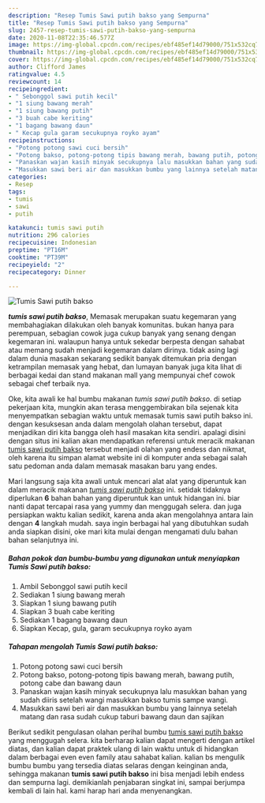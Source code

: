 ```yaml
---
description: "Resep Tumis Sawi putih bakso yang Sempurna"
title: "Resep Tumis Sawi putih bakso yang Sempurna"
slug: 2457-resep-tumis-sawi-putih-bakso-yang-sempurna
date: 2020-11-08T22:35:46.577Z
image: https://img-global.cpcdn.com/recipes/ebf485ef14d79000/751x532cq70/tumis-sawi-putih-bakso-foto-resep-utama.jpg
thumbnail: https://img-global.cpcdn.com/recipes/ebf485ef14d79000/751x532cq70/tumis-sawi-putih-bakso-foto-resep-utama.jpg
cover: https://img-global.cpcdn.com/recipes/ebf485ef14d79000/751x532cq70/tumis-sawi-putih-bakso-foto-resep-utama.jpg
author: Clifford James
ratingvalue: 4.5
reviewcount: 14
recipeingredient:
- " Sebonggol sawi putih kecil"
- "1 siung bawang merah"
- "1 siung bawang putih"
- "3 buah cabe keriting"
- "1 bagang bawang daun"
- " Kecap gula garam secukupnya royko ayam"
recipeinstructions:
- "Potong potong sawi cuci bersih"
- "Potong bakso, potong-potong tipis bawang merah, bawang putih, potong cabe dan bawang daun"
- "Panaskan wajan kasih minyak secukupnya lalu masukkan bahan yang sudah diiris setelah wangi masukkan bakso tumis sampe wangi."
- "Masukkan sawi beri air dan masukkan bumbu yang lainnya setelah matang dan rasa sudah cukup taburi bawang daun dan sajikan"
categories:
- Resep
tags:
- tumis
- sawi
- putih

katakunci: tumis sawi putih 
nutrition: 296 calories
recipecuisine: Indonesian
preptime: "PT16M"
cooktime: "PT39M"
recipeyield: "2"
recipecategory: Dinner

---
```



![Tumis Sawi putih bakso](https://img-global.cpcdn.com/recipes/ebf485ef14d79000/751x532cq70/tumis-sawi-putih-bakso-foto-resep-utama.jpg)

<b><i>tumis sawi putih bakso</i></b>, Memasak merupakan suatu kegemaran yang membahagiakan dilakukan oleh banyak komunitas. bukan hanya para perempuan, sebagian cowok juga cukup banyak yang senang dengan kegemaran ini. walaupun hanya untuk sekedar berpesta dengan sahabat atau memang sudah menjadi kegemaran dalam dirinya. tidak asing lagi dalam dunia masakan sekarang sedikit banyak ditemukan pria dengan ketrampilan memasak yang hebat, dan lumayan banyak juga kita lihat di berbagai kedai dan stand makanan mall yang mempunyai chef cowok sebagai chef terbaik nya.



Oke, kita awali ke hal bumbu makanan <i>tumis sawi putih bakso</i>. di setiap pekerjaan kita, mungkin akan terasa menggembirakan bila sejenak kita menyempatkan sebagian waktu untuk memasak tumis sawi putih bakso ini. dengan kesuksesan anda dalam mengolah olahan tersebut, dapat menjadikan diri kita bangga oleh hasil masakan kita sendiri. apalagi disini dengan situs ini kalian akan mendapatkan referensi untuk meracik makanan <u>tumis sawi putih bakso</u> tersebut menjadi olahan yang endess dan nikmat, oleh karena itu simpan alamat website ini di komputer anda sebagai salah satu pedoman anda dalam memasak masakan baru yang endes.


Mari langsung saja kita awali untuk mencari alat alat yang diperuntuk kan dalam meracik makanan <u><i>tumis sawi putih bakso</i></u> ini. setidak tidaknya diperlukan <b>6</b> bahan bahan yang diperuntuk kan untuk hidangan ini. biar nanti dapat tercapai rasa yang yummy dan menggugah selera. dan juga persiapkan waktu kalian sedikit, karena anda akan mengolahnya antara lain dengan <b>4</b> langkah mudah. saya ingin berbagai hal yang dibutuhkan sudah anda siapkan disini, oke mari kita mulai dengan mengamati dulu bahan bahan selanjutnya ini.

<!--inarticleads1-->

##### Bahan pokok dan bumbu-bumbu yang digunakan untuk menyiapkan Tumis Sawi putih bakso:

1. Ambil  Sebonggol sawi putih kecil
1. Sediakan 1 siung bawang merah
1. Siapkan 1 siung bawang putih
1. Siapkan 3 buah cabe keriting
1. Sediakan 1 bagang bawang daun
1. Siapkan  Kecap, gula, garam secukupnya royko ayam




<!--inarticleads2-->

##### Tahapan mengolah Tumis Sawi putih bakso:

1. Potong potong sawi cuci bersih
1. Potong bakso, potong-potong tipis bawang merah, bawang putih, potong cabe dan bawang daun
1. Panaskan wajan kasih minyak secukupnya lalu masukkan bahan yang sudah diiris setelah wangi masukkan bakso tumis sampe wangi.
1. Masukkan sawi beri air dan masukkan bumbu yang lainnya setelah matang dan rasa sudah cukup taburi bawang daun dan sajikan




Berikut sedikit pengulasan olahan perihal bumbu <u>tumis sawi putih bakso</u> yang menggugah selera. kita berharap kalian dapat mengerti dengan artikel diatas, dan kalian dapat praktek ulang di lain waktu untuk di hidangkan dalam berbagai even even family atau sahabat kalian. kalian bs mengulik bumbu bumbu yang tersedia diatas selaras dengan keinginan anda, sehingga makanan <b>tumis sawi putih bakso</b> ini bisa menjadi lebih endess dan sempurna lagi. demikianlah penjabaran singkat ini, sampai berjumpa kembali di lain hal. kami harap hari anda menyenangkan.
